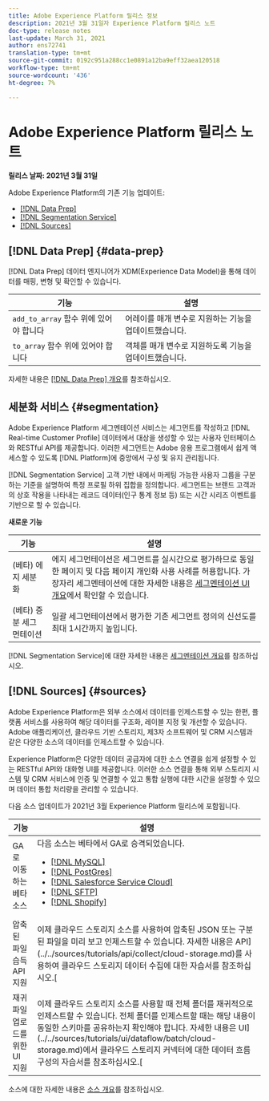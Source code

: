 ```yaml
---
title: Adobe Experience Platform 릴리스 정보
description: 2021년 3월 31일자 Experience Platform 릴리스 노트
doc-type: release notes
last-update: March 31, 2021
author: ens72741
translation-type: tm+mt
source-git-commit: 0192c951a288cc1e0891a12ba9eff32aea120518
workflow-type: tm+mt
source-wordcount: '436'
ht-degree: 7%

---
```



# Adobe Experience Platform 릴리스 노트

**릴리스 날짜: 2021년 3월 31일**

Adobe Experience Platform의 기존 기능 업데이트:

- [[!DNL Data Prep]](#data-prep)
- [[!DNL Segmentation Service]](#segmentation)
- [[!DNL Sources]](#sources)

## [!DNL Data Prep] {#data-prep}

[!DNL Data Prep] 데이터 엔지니어가 XDM(Experience Data Model)을 통해 데이터를 매핑, 변형 및 확인할 수 있습니다.

| 기능 | 설명 |
| ------- | ----------- |
| `add_to_array` 함수 위에 있어야 합니다 | 어레이를 매개 변수로 지원하는 기능을 업데이트했습니다. |
| `to_array` 함수 위에 있어야 합니다 | 객체를 매개 변수로 지원하도록 기능을 업데이트했습니다. |

자세한 내용은 [[!DNL Data Prep] 개요](../../data-prep/home.md)를 참조하십시오.

## 세분화 서비스 {#segmentation}

Adobe Experience Platform 세그멘테이션 서비스는 세그먼트를 작성하고 [!DNL Real-time Customer Profile] 데이터에서 대상을 생성할 수 있는 사용자 인터페이스와 RESTful API를 제공합니다. 이러한 세그먼트는 Adobe 응용 프로그램에서 쉽게 액세스할 수 있도록 [!DNL Platform]에 중앙에서 구성 및 유지 관리됩니다.

[!DNL Segmentation Service] 고객 기반 내에서 마케팅 가능한 사용자 그룹을 구분하는 기준을 설명하여 특정 프로필 하위 집합을 정의합니다. 세그먼트는 브랜드 고객과의 상호 작용을 나타내는 레코드 데이터(인구 통계 정보 등) 또는 시간 시리즈 이벤트를 기반으로 할 수 있습니다.

**새로운 기능**

| 기능 | 설명 |
| ------- | ----------- |
| (베타) 에지 세분화 | 에지 세그먼테이션은 세그먼트를 실시간으로 평가하므로 동일한 페이지 및 다음 페이지 개인화 사용 사례를 허용합니다. 가장자리 세그멘테이션에 대한 자세한 내용은 [세그멘테이션 UI 개요](../../segmentation/ui/overview.md)에서 확인할 수 있습니다. |
| (베타) 증분 세그먼테이션 | 일괄 세그먼테이션에서 평가한 기존 세그먼트 정의의 신선도를 최대 1시간까지 높입니다. |

[!DNL Segmentation Service]에 대한 자세한 내용은 [세그멘테이션 개요](../../segmentation/home.md)를 참조하십시오.

## [!DNL Sources] {#sources}

Adobe Experience Platform은 외부 소스에서 데이터를 인제스트할 수 있는 한편, 플랫폼 서비스를 사용하여 해당 데이터를 구조화, 레이블 지정 및 개선할 수 있습니다. Adobe 애플리케이션, 클라우드 기반 스토리지, 제3자 소프트웨어 및 CRM 시스템과 같은 다양한 소스의 데이터를 인제스트할 수 있습니다.

Experience Platform은 다양한 데이터 공급자에 대한 소스 연결을 쉽게 설정할 수 있는 RESTful API와 대화형 UI를 제공합니다. 이러한 소스 연결을 통해 외부 스토리지 시스템 및 CRM 서비스에 인증 및 연결할 수 있고 통합 실행에 대한 시간을 설정할 수 있으며 데이터 통합 처리량을 관리할 수 있습니다.

다음 소스 업데이트가 2021년 3월 Experience Platform 릴리스에 포함됩니다.

| 기능 | 설명 |
| ------- | ----------- |
| GA로 이동하는 베타 소스 | 다음 소스는 베타에서 GA로 승격되었습니다. <ul><li>[[!DNL MySQL]](../../sources/connectors/databases/mysql.md)</li><li>[[!DNL PostGres]](../../sources/connectors/databases/postgres.md)</li><li>[[!DNL Salesforce Service Cloud]](../../sources/connectors/customer-success/salesforce-service-cloud.md)</li><li>[[!DNL SFTP]](../../sources/connectors/cloud-storage/sftp.md)</li><li>[[!DNL Shopify]](../../sources/connectors/ecommerce/shopify.md)</li></ul> |
| 압축된 파일 습득 API 지원 | 이제 클라우드 스토리지 소스를 사용하여 압축된 JSON 또는 구분된 파일을 미리 보고 인제스트할 수 있습니다. 자세한 내용은 API](../../sources/tutorials/api/collect/cloud-storage.md)를 사용하여 클라우드 스토리지 데이터 수집에 대한 자습서를 참조하십시오.[ |
| 재귀 파일 업로드를 위한 UI 지원 | 이제 클라우드 스토리지 소스를 사용할 때 전체 폴더를 재귀적으로 인제스트할 수 있습니다. 전체 폴더를 인제스트할 때는 해당 내용이 동일한 스키마를 공유하는지 확인해야 합니다. 자세한 내용은 UI](../../sources/tutorials/ui/dataflow/batch/cloud-storage.md)에서 클라우드 스토리지 커넥터에 대한 데이터 흐름 구성의 자습서를 참조하십시오.[ |

소스에 대한 자세한 내용은 [소스 개요](../../sources/home.md)를 참조하십시오.
